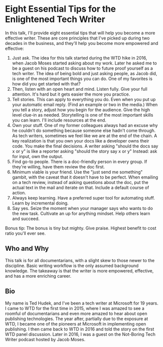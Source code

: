 # Eight Essential Tips for the Enlightened Tech Writer

In this talk, I'll provide eight essential tips that will help you become a more effective writer. These are core principles that I've picked up during two decades in the business, and they'll help you become more empowered and effective:

1. Just ask. The idea for this talk started during the WTD hike in 2016, when Jacob Moses started asking about my work. Later he asked me to be a guest on his podcast to discuss how to future proof yourself as a tech writer.  The idea of being bold and just asking people, as Jacob did, is one of the most important things you can do.  One of my favorites is how did you get started with that?
2. Then, listen with an open heart and mind. Listen fully.  Give your full attention.  It's hard but it gets easier the more you practice.
3. Tell stories.  This can apply to everything you do.  Even when you put up your automatic email reply.  (Find an example or two in the media.) When you tell a story, adjust how you begin for the audience. Give the high level clue-in as needed.  Storytelling is one of the most important skills you can learn. I'll include resources at the end.
4. Own your stuff. One of my former colleagues always had an excuse why he couldn't do something because someone else hadn't come through. As tech writers, sometimes we feel like we are at the end of the chain. A key realization is that you own your docs like a developer owns their code. You make the final decisions.  A writer asking "should the docs say x or y" is like a reporter asking "should the story say x or y" Instead: ask for input, own the output.
5. Find go-to people. There is a doc-friendly person in every group. If they're willing, have them review the doc first.
6. Minimum viable is your friend.  Use the "just send me something" gambit, with the caveat that it doesn't have to be perfect. When emailing on a tech review, instead of asking questions about the doc, put the actual text in the mail and iterate on that.   Include a default course of action. 
7. Always keep learning. Have a preferred super tool for automating stuff.  Learn by incremental doing.
8. Say yes. Seize the moment when your manager says who wants to do the new task.  Cultivate an up for anything mindset.  Help others learn and succeed.

Bonus tip: The bonus is tiny but mighty. Give praise.  Highest benefit to cost ratio you'll ever see.

## Who and Why

This talk is for all documentarians, with a slight skew to those newer to the discipline. Basic writing workflow is the only assumed background knowledge. The takeaway is that the writer is more empowered, effective, and has a more enriching career.

## Bio

My name is Ted Hudek, and I've been a tech writer at Microsoft for 19 years. I came to WTD for the first time in 2015, where I was amazed to see a roomful of documentarians and even more amazed to hear about open publishing technologies. The year after, partially due to the exposure at WTD, I became one of the pioneers at Microsoft in implementing open publishing. I then came back to WTD in 2016 and told the story on the first WTD panel discussion. Later in 2016, I was a guest on the Not-Boring Tech Writer podcast hosted by Jacob Moses.

